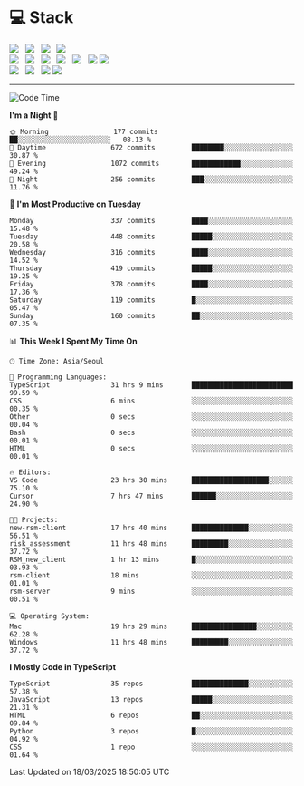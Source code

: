 <h1>💻 Stack</h1>
<div>
 <!-- badge : https://shields.io/ -->
 <!-- icon : https://simpleicons.org/?q=Get -->
 <img src="https://img.shields.io/badge/HTML5-e74c3c?style=flat-square&logo=HTML5&logoColor=white"/> &nbsp 
 <img src="https://img.shields.io/badge/CSS3-0A84FF?style=flat-square&logo=CSS3&logoColor=white"/> &nbsp 
 <img src="https://img.shields.io/badge/JavaScript-FFCD11?style=flat-square&logo=JavaScript&logoColor=white"/> &nbsp 
 <img src="https://img.shields.io/badge/TypeScript-3075C0?style=flat-square&logo=TypeScript&logoColor=white"/>
 <br/>
 <img src="https://img.shields.io/badge/Next-000000?style=flat-square&logo=nextdotjs&logoColor=white"/> &nbsp 
 <img src="https://img.shields.io/badge/React-00BCF6?style=flat-square&logo=React&logoColor=white"/> &nbsp 
 <img src="https://img.shields.io/badge/Redux-764ABC?style=flat-square&logo=Redux&logoColor=white"/> &nbsp
 <img src="https://img.shields.io/badge/Recoil-3578E5?style=flat-square&logo=recoil&logoColor=white"/> &nbsp
 <img src="https://img.shields.io/badge/React-Query-FF4154?style=flat-square&logo=reactquery&logoColor=white"/> &nbsp 
 <img src="https://img.shields.io/badge/styled%2Dcomponents-DB7093?style=flat-square&logo=styled%2Dcomponents&logoColor=white"/>
 <img src="https://img.shields.io/badge/CSS Modules-000000?style=flat-square&logo=CSS Modules&logoColor=white"/> &nbsp 
 <br/>
 <img src="https://img.shields.io/badge/Node-339933?style=flat-square&logo=Node.js&logoColor=white"/> &nbsp 
 <img src="https://img.shields.io/badge/Express-000000?style=flat-square&logo=Express&logoColor=white"/> &nbsp 
 <img src="https://img.shields.io/badge/MongoDB-47A248?style=flat-square&logo=MongoDB&logoColor=white"/>
 <img src="https://img.shields.io/badge/MariaDB-003545?style=flat-square&logo=mariadb&logoColor=white"/>
</div>

<hr>

<!--START_SECTION:waka-->
![Code Time](http://img.shields.io/badge/Code%20Time-2%2C222%20hrs%2048%20mins-blue)

**I'm a Night 🦉** 

```text
🌞 Morning                177 commits         ██░░░░░░░░░░░░░░░░░░░░░░░   08.13 % 
🌆 Daytime                672 commits         ████████░░░░░░░░░░░░░░░░░   30.87 % 
🌃 Evening                1072 commits        ████████████░░░░░░░░░░░░░   49.24 % 
🌙 Night                  256 commits         ███░░░░░░░░░░░░░░░░░░░░░░   11.76 % 
```
📅 **I'm Most Productive on Tuesday** 

```text
Monday                   337 commits         ████░░░░░░░░░░░░░░░░░░░░░   15.48 % 
Tuesday                  448 commits         █████░░░░░░░░░░░░░░░░░░░░   20.58 % 
Wednesday                316 commits         ████░░░░░░░░░░░░░░░░░░░░░   14.52 % 
Thursday                 419 commits         █████░░░░░░░░░░░░░░░░░░░░   19.25 % 
Friday                   378 commits         ████░░░░░░░░░░░░░░░░░░░░░   17.36 % 
Saturday                 119 commits         █░░░░░░░░░░░░░░░░░░░░░░░░   05.47 % 
Sunday                   160 commits         ██░░░░░░░░░░░░░░░░░░░░░░░   07.35 % 
```


📊 **This Week I Spent My Time On** 

```text
🕑︎ Time Zone: Asia/Seoul

💬 Programming Languages: 
TypeScript               31 hrs 9 mins       █████████████████████████   99.59 % 
CSS                      6 mins              ░░░░░░░░░░░░░░░░░░░░░░░░░   00.35 % 
Other                    0 secs              ░░░░░░░░░░░░░░░░░░░░░░░░░   00.04 % 
Bash                     0 secs              ░░░░░░░░░░░░░░░░░░░░░░░░░   00.01 % 
HTML                     0 secs              ░░░░░░░░░░░░░░░░░░░░░░░░░   00.01 % 

🔥 Editors: 
VS Code                  23 hrs 30 mins      ███████████████████░░░░░░   75.10 % 
Cursor                   7 hrs 47 mins       ██████░░░░░░░░░░░░░░░░░░░   24.90 % 

🐱‍💻 Projects: 
new-rsm-client           17 hrs 40 mins      ██████████████░░░░░░░░░░░   56.51 % 
risk_assessment          11 hrs 48 mins      █████████░░░░░░░░░░░░░░░░   37.72 % 
RSM_new_client           1 hr 13 mins        █░░░░░░░░░░░░░░░░░░░░░░░░   03.93 % 
rsm-client               18 mins             ░░░░░░░░░░░░░░░░░░░░░░░░░   01.01 % 
rsm-server               9 mins              ░░░░░░░░░░░░░░░░░░░░░░░░░   00.51 % 

💻 Operating System: 
Mac                      19 hrs 29 mins      ████████████████░░░░░░░░░   62.28 % 
Windows                  11 hrs 48 mins      █████████░░░░░░░░░░░░░░░░   37.72 % 
```

**I Mostly Code in TypeScript** 

```text
TypeScript               35 repos            ██████████████░░░░░░░░░░░   57.38 % 
JavaScript               13 repos            █████░░░░░░░░░░░░░░░░░░░░   21.31 % 
HTML                     6 repos             ██░░░░░░░░░░░░░░░░░░░░░░░   09.84 % 
Python                   3 repos             █░░░░░░░░░░░░░░░░░░░░░░░░   04.92 % 
CSS                      1 repo              ░░░░░░░░░░░░░░░░░░░░░░░░░   01.64 % 
```




 Last Updated on 18/03/2025 18:50:05 UTC
<!--END_SECTION:waka-->
